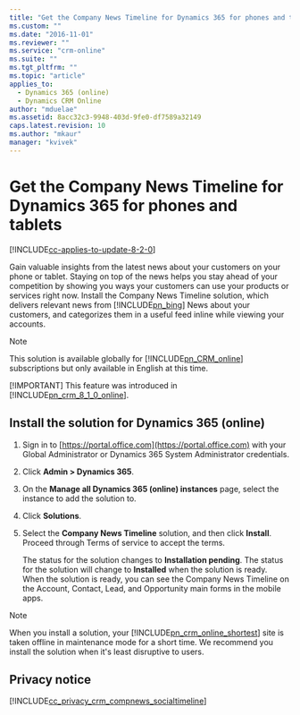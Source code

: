 ```yaml
---
title: "Get the Company News Timeline for Dynamics 365 for phones and tablets | MicrosoftDocs"
ms.custom: ""
ms.date: "2016-11-01"
ms.reviewer: ""
ms.service: "crm-online"
ms.suite: ""
ms.tgt_pltfrm: ""
ms.topic: "article"
applies_to: 
  - Dynamics 365 (online)
  - Dynamics CRM Online
author: "mduelae"
ms.assetid: 8acc32c3-9948-403d-9fe0-df7589a32149
caps.latest.revision: 10
ms.author: "mkaur"
manager: "kvivek"
---
```

# Get the Company News Timeline for Dynamics 365 for phones and tablets

[!INCLUDE[cc-applies-to-update-8-2-0](../../../../includes/cc_applies_to_update_8_2_0.md)]

Gain valuable insights from the latest news about your customers on your phone or tablet. Staying on top of the news helps you stay ahead of your competition by showing you ways your customers can use your products or services right now. Install the Company News Timeline solution, which delivers relevant news from [!INCLUDE[pn_bing](../../../../includes/pn-bing.md)] News about your customers, and categorizes them in a useful feed inline while viewing your accounts.  
  
> [!NOTE]
>  This solution is available globally for [!INCLUDE[pn_CRM_online](../../../../includes/pn-crm-online.md)] subscriptions but only available in English  at this time.  
> 
> [!IMPORTANT]
>  This feature was introduced in [!INCLUDE[pn_crm_8_1_0_online](../../../../includes/pn-crm-8-1-0-online.md)].  
  
## Install the solution for Dynamics 365 (online)  
  
1. Sign in to [https://portal.office.com](https://portal.office.com) with your Global Administrator or Dynamics 365 System Administrator credentials.  
  
2. Click **Admin > Dynamics 365**.  
  
3. On the **Manage all Dynamics 365 (online) instances** page, select the instance to add the solution to.  
  
4. Click **Solutions**.  
  
5. Select the **Company News Timeline** solution, and then click **Install**. Proceed through Terms of service to accept the terms.  
  
   The status for the solution changes to **Installation pending**. The status for the solution will change to **Installed** when the solution is ready. When the solution is ready, you can see the Company News Timeline on the Account, Contact, Lead, and Opportunity main forms in the mobile apps.  
  
> [!NOTE]
>  When you install a solution, your [!INCLUDE[pn_crm_online_shortest](../../../../includes/pn-crm-online-shortest.md)] site is taken offline in maintenance mode for a short time. We recommend you install the solution when it's least disruptive to users.  
  
## Privacy notice  
 [!INCLUDE[cc_privacy_crm_compnews_socialtimeline](../../../../includes/cc-privacy-crm-compnews-socialtimeline.md)]
